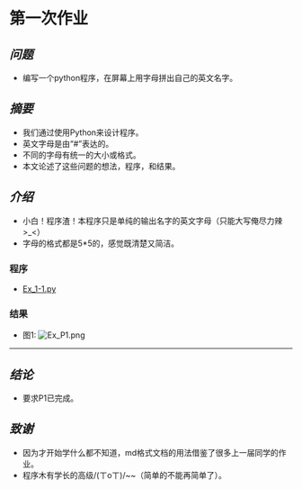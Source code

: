 # **第一次作业**
## *问题*
 - 编写一个python程序，在屏幕上用字母拼出自己的英文名字。
## *摘要*
 - 我们通过使用Python来设计程序。
 - 英文字母是由“#”表达的。   
 - 不同的字母有统一的大小或格式。      
 - 本文论述了这些问题的想法，程序，和结果。

## *介绍*
 - 小白！程序渣！本程序只是单纯的输出名字的英文字母（只能大写俺尽力辣>_<）
 - 字母的格式都是5*5的，感觉既清楚又简洁。

### 程序
 - [Ex_1-1.py](https://github.com/maihuadexiaonanhai/computationalphysics_N2015335550055/blob/master/Exercise-3/Ex03.py)


### 结果
 - 图1:
 ![Ex_P1.png](https://github.com/maihuadexiaonanhai/computationalphysics_N2015335550055/blob/master/Exercise_01/Ex_P1.png)
 


---

## *结论*
 - 要求P1已完成。             


## *致谢*
 - 因为才开始学什么都不知道，md格式文档的用法借鉴了很多上一届同学的作业。
 - 程序木有学长的高级/(ㄒoㄒ)/~~（简单的不能再简单了）。 
